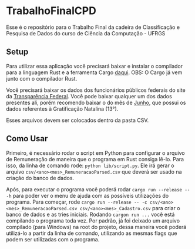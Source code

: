 # TrabalhoFinalCPD
Esse é o repositório para o Trabalho Final da cadeira de Classificação e Pesquisa de Dados do curso de Ciência da Computação - UFRGS

## Setup
Para utilizar essa aplicação você precisará baixar e instalar o compilador para a linguagem Rust e a ferramenta Cargo [daqui](https://www.rust-lang.org/pt-BR/install.html). OBS: O Cargo já vem junto com o compilador Rust.

Você precisará baixar os dados dos funcionários públicos federais do site da [Transparência Federal](http://www.portaltransparencia.gov.br/download-de-dados/servidores). Você pode baixar qualquer um dos dados presentes ali, porém recomendo baixar o do mês de [Junho](http://www.portaltransparencia.gov.br/download-de-dados/servidores/201806_Servidores), que possui os dados referentes à Gratificação Natalina (13°).

Esses arquivos devem ser colocados dentro da pasta CSV.

## Como Usar
Primeiro, é necessário rodar o script em Python para configurar o arquivo de Remuneração de maneira que o programa em Rust consiga lê-lo. Para isso, da linha de comando rode: `python lib/script.py`. Ele irá gerar o arquivo `csv/<ano><mes>_RemuneracaoParsed.csv` que deverá ser usado na criação do banco de dados.

Após, para executar o programa você poderá rodar `cargo run --release -- -h` para poder ver o menu de ajuda com as possíveis utilizações do programa. Para começar, rode `cargo run --release -- -c csv/<ano><mes>_RemuneracaoParsed.csv csv/<ano><mes>_Cadastro.csv` para criar o banco de dados e as tries iniciais. Rodando `cargon run ...` você está compilando o programa toda vez. Por padrão, já foi deixado um arquivo compilado (para Windows) na root do projeto, dessa maneira você poderá utilizá-lo a partir da linha de comando, utilizando as mesmas flags que podem ser utilizadas com o programa.
